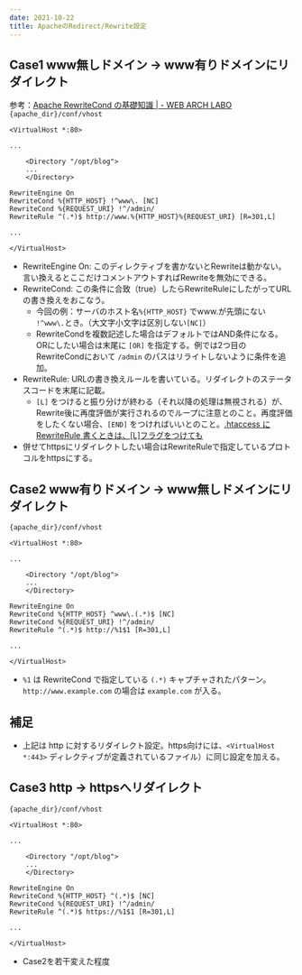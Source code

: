 ```yaml
---
date: 2021-10-22
title: ApacheのRedirect/Rewrite設定
---
```


## Case1 www無しドメイン -> www有りドメインにリダイレクト
参考：[Apache RewriteCond の基礎知識 | - WEB ARCH LABO](https://weblabo.oscasierra.net/apache-rewritecond-base/)
`{apache_dir}/conf/vhost`
```
<VirtualHost *:80>

...

	<Directory "/opt/blog">
	...
	</Directory>

RewriteEngine On
RewriteCond %{HTTP_HOST} !^www\. [NC]
RewriteCond %{REQUEST_URI} !^/admin/
RewriteRule ^(.*)$ http://www.%{HTTP_HOST}%{REQUEST_URI} [R=301,L]

...

</VirtualHost>
```
 - RewriteEngine On: このディレクティブを書かないとRewriteは動かない。言い換えるとここだけコメントアウトすればRewriteを無効にできる。
 - RewriteCond: この条件に合致（true）したらRewriteRuleにしたがってURLの書き換えをおこなう。
	 - 今回の例：サーバのホスト名`%{HTTP_HOST}` でwww.が先頭にない `!^www\.`とき。（大文字小文字は区別しない`[NC]`）
	 - RewriteCondを複数記述した場合はデフォルトではAND条件になる。ORにしたい場合は末尾に `[OR]` を指定する。例では2つ目のRewriteCondにおいて `/admin` のパスはリライトしないように条件を追加。
- RewriteRule: URLの書き換えルールを書いている。リダイレクトのステータスコードを末尾に記載。
	- `[L]` をつけると振り分けが終わる（それ以降の処理は無視される）が、Rewrite後に再度評価が実行されるのでループに注意とのこと。再度評価をしたくない場合、`[END]` をつければいいとのこと。[.htaccess に RewriteRule 書くときは、[L]フラグをつけても](https://qiita.com/ezaki/items/87c2dff8f7753ef048d2)
- 併せてhttpsにリダイレクトしたい場合はRewriteRuleで指定しているプロトコルをhttpsにする。

## Case2 www有りドメイン -> www無しドメインにリダイレクト

`{apache_dir}/conf/vhost`
```
<VirtualHost *:80>

...

	<Directory "/opt/blog">
	...
	</Directory>

RewriteEngine On
RewriteCond %{HTTP_HOST} ^www\.(.*)$ [NC]
RewriteCond %{REQUEST_URI} !^/admin/
RewriteRule ^(.*)$ http://%1$1 [R=301,L]

...

</VirtualHost>
```
-  `%1` は RewriteCond で指定している `(.*)` キャプチャされたパターン。`http://www.example.com` の場合は `example.com` が入る。

## 補足
- 上記は http に対するリダイレクト設定。https向けには、`<VirtualHost *:443>` ディレクティブが定義されているファイル）に同じ設定を加える。

## Case3 http -> httpsへリダイレクト
`{apache_dir}/conf/vhost`
```
<VirtualHost *:80>

...

	<Directory "/opt/blog">
	...
	</Directory>

RewriteEngine On
RewriteCond %{HTTP_HOST} ^(.*)$ [NC]
RewriteCond %{REQUEST_URI} !^/admin/
RewriteRule ^(.*)$ https://%1$1 [R=301,L]

...

</VirtualHost>
```
- Case2を若干変えた程度
